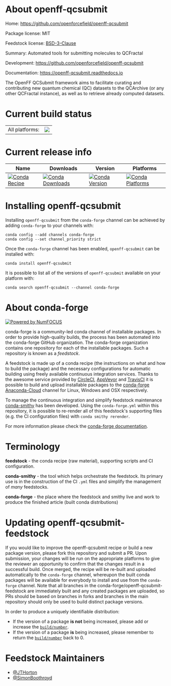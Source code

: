 About openff-qcsubmit
=====================

Home: https://github.com/openforcefield/openff-qcsubmit

Package license: MIT

Feedstock license: [BSD-3-Clause](https://github.com/conda-forge/openff-qcsubmit-feedstock/blob/master/LICENSE.txt)

Summary: Automated tools for submitting molecules to QCFractal

Development: https://github.com/openforcefield/openff-qcsubmit

Documentation: https://openff-qcsubmit.readthedocs.io

The OpenFF QCSubmit framework aims to facilitate curating and contributing
new quantum chemical (QC) datasets to the QCArchive (or any other QCFractal instance),
as well as to retrieve already computed datasets.


Current build status
====================


<table><tr><td>All platforms:</td>
    <td>
      <a href="https://dev.azure.com/conda-forge/feedstock-builds/_build/latest?definitionId=13282&branchName=master">
        <img src="https://dev.azure.com/conda-forge/feedstock-builds/_apis/build/status/openff-qcsubmit-feedstock?branchName=master">
      </a>
    </td>
  </tr>
</table>

Current release info
====================

| Name | Downloads | Version | Platforms |
| --- | --- | --- | --- |
| [![Conda Recipe](https://img.shields.io/badge/recipe-openff--qcsubmit-green.svg)](https://anaconda.org/conda-forge/openff-qcsubmit) | [![Conda Downloads](https://img.shields.io/conda/dn/conda-forge/openff-qcsubmit.svg)](https://anaconda.org/conda-forge/openff-qcsubmit) | [![Conda Version](https://img.shields.io/conda/vn/conda-forge/openff-qcsubmit.svg)](https://anaconda.org/conda-forge/openff-qcsubmit) | [![Conda Platforms](https://img.shields.io/conda/pn/conda-forge/openff-qcsubmit.svg)](https://anaconda.org/conda-forge/openff-qcsubmit) |

Installing openff-qcsubmit
==========================

Installing `openff-qcsubmit` from the `conda-forge` channel can be achieved by adding `conda-forge` to your channels with:

```
conda config --add channels conda-forge
conda config --set channel_priority strict
```

Once the `conda-forge` channel has been enabled, `openff-qcsubmit` can be installed with:

```
conda install openff-qcsubmit
```

It is possible to list all of the versions of `openff-qcsubmit` available on your platform with:

```
conda search openff-qcsubmit --channel conda-forge
```


About conda-forge
=================

[![Powered by NumFOCUS](https://img.shields.io/badge/powered%20by-NumFOCUS-orange.svg?style=flat&colorA=E1523D&colorB=007D8A)](http://numfocus.org)

conda-forge is a community-led conda channel of installable packages.
In order to provide high-quality builds, the process has been automated into the
conda-forge GitHub organization. The conda-forge organization contains one repository
for each of the installable packages. Such a repository is known as a *feedstock*.

A feedstock is made up of a conda recipe (the instructions on what and how to build
the package) and the necessary configurations for automatic building using freely
available continuous integration services. Thanks to the awesome service provided by
[CircleCI](https://circleci.com/), [AppVeyor](https://www.appveyor.com/)
and [TravisCI](https://travis-ci.com/) it is possible to build and upload installable
packages to the [conda-forge](https://anaconda.org/conda-forge)
[Anaconda-Cloud](https://anaconda.org/) channel for Linux, Windows and OSX respectively.

To manage the continuous integration and simplify feedstock maintenance
[conda-smithy](https://github.com/conda-forge/conda-smithy) has been developed.
Using the ``conda-forge.yml`` within this repository, it is possible to re-render all of
this feedstock's supporting files (e.g. the CI configuration files) with ``conda smithy rerender``.

For more information please check the [conda-forge documentation](https://conda-forge.org/docs/).

Terminology
===========

**feedstock** - the conda recipe (raw material), supporting scripts and CI configuration.

**conda-smithy** - the tool which helps orchestrate the feedstock.
                   Its primary use is in the construction of the CI ``.yml`` files
                   and simplify the management of *many* feedstocks.

**conda-forge** - the place where the feedstock and smithy live and work to
                  produce the finished article (built conda distributions)


Updating openff-qcsubmit-feedstock
==================================

If you would like to improve the openff-qcsubmit recipe or build a new
package version, please fork this repository and submit a PR. Upon submission,
your changes will be run on the appropriate platforms to give the reviewer an
opportunity to confirm that the changes result in a successful build. Once
merged, the recipe will be re-built and uploaded automatically to the
`conda-forge` channel, whereupon the built conda packages will be available for
everybody to install and use from the `conda-forge` channel.
Note that all branches in the conda-forge/openff-qcsubmit-feedstock are
immediately built and any created packages are uploaded, so PRs should be based
on branches in forks and branches in the main repository should only be used to
build distinct package versions.

In order to produce a uniquely identifiable distribution:
 * If the version of a package **is not** being increased, please add or increase
   the [``build/number``](https://docs.conda.io/projects/conda-build/en/latest/resources/define-metadata.html#build-number-and-string).
 * If the version of a package **is** being increased, please remember to return
   the [``build/number``](https://docs.conda.io/projects/conda-build/en/latest/resources/define-metadata.html#build-number-and-string)
   back to 0.

Feedstock Maintainers
=====================

* [@JTHorton](https://github.com/JTHorton/)
* [@SimonBoothroyd](https://github.com/SimonBoothroyd/)


